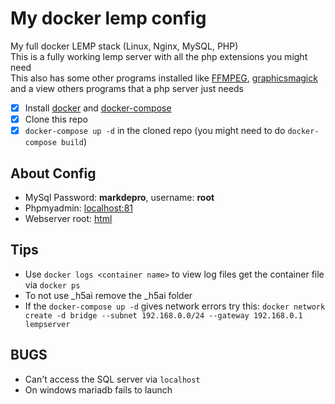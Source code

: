 # My docker lemp config
My full docker LEMP stack (Linux, Nginx, MySQL, PHP)  
This is a fully working lemp server with all the php extensions you might need  
This also has some other programs installed like [FFMPEG](https://www.ffmpeg.org/), [graphicsmagick](http://www.graphicsmagick.org/) and a view others programs that a php server just needs  

- [x] Install [docker](https://docs.docker.com/install/) and [docker-compose](https://docs.docker.com/compose/install/)
- [x] Clone this repo
- [x] `docker-compose up -d` in the cloned repo (you might need to do `docker-compose build`)

## About Config
- MySql Password: **markdepro**, username: **root**
- Phpmyadmin: [localhost:81](http://localhost:81)
- Webserver root: [html](html/)

## Tips
- Use `docker logs <container name>` to view log files get the container file via `docker ps`
- To not use _h5ai remove the _h5ai folder
- If the `docker-compose up -d` gives network errors try this: `docker network create -d bridge --subnet 192.168.0.0/24 --gateway 192.168.0.1 lempserver`

## BUGS
- Can't access the SQL server via `localhost`
- On windows mariadb fails to launch